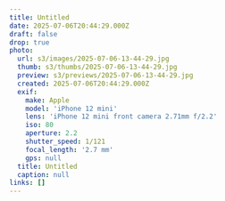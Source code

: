 ```yaml
---
title: Untitled
date: 2025-07-06T20:44:29.000Z
draft: false
drop: true
photo:
  url: s3/images/2025-07-06-13-44-29.jpg
  thumb: s3/thumbs/2025-07-06-13-44-29.jpg
  preview: s3/previews/2025-07-06-13-44-29.jpg
  created: 2025-07-06T20:44:29.000Z
  exif:
    make: Apple
    model: 'iPhone 12 mini'
    lens: 'iPhone 12 mini front camera 2.71mm f/2.2'
    iso: 80
    aperture: 2.2
    shutter_speed: 1/121
    focal_length: '2.7 mm'
    gps: null
  title: Untitled
  caption: null
links: []
---
```


